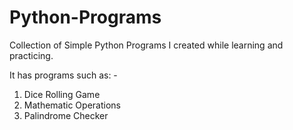 # Python-Programs
Collection of Simple Python Programs I created while learning and practicing. 

It has programs such as: -

1. Dice Rolling Game
2. Mathematic Operations
3. Palindrome Checker 
